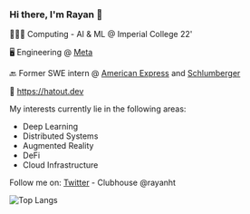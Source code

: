 ### Hi there, I'm Rayan 👋
👨🏽‍🎓 Computing - AI & ML @ Imperial College 22'

🖥️ Engineering @ [Meta](https://about.facebook.com)

🔙 Former SWE intern @ [American Express](https://americanexpress.com) and [Schlumberger](https://www.slb.com)

🔗 https://hatout.dev

My interests currently lie in the following areas:
- Deep Learning
- Distributed Systems
- Augmented Reality
- DeFi
- Cloud Infrastructure

Follow me on: [Twitter](https://twitter.com/rayanhtt) - Clubhouse @rayanht

![Top Langs](https://github-readme-stats.vercel.app/api/top-langs/?username=rayanht&layout=compact&langs_count=8) 
